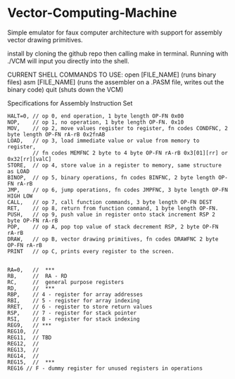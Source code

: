 # Vector-Computing-Machine
Simple emulator for faux computer architecture with support 
for assembly vector drawing primitives.

install by cloning the github repo then calling make in terminal.
Running with ./VCM will input you directly into the shell.

CURRENT SHELL COMMANDS TO USE:
open [FILE_NAME] (runs binary files)
asm [FILE_NAME] (runs the assembler on a .PASM file, writes out the binary code)
quit (shuts down the VCM)

Specifications for Assembly Instruction Set

	HALT=0,	// op 0, end operation, 1 byte length OP-FN 0x00
	NOP,	// op 1, no operation, 1 byte length OP-FN. 0x10
	MOV,	// op 2, move values register to register, fn codes CONDFNC, 2 byte length OP-FN rA-rB 0x2fnAB
	LOAD,	// op 3, load immediate value or value from memory to register, 
			// fn codes MEMFNC 2 byte to 4 byte OP-FN rA-rB 0x3[01][rr] or 0x32[rr][valC]
	STORE,	// op 4, store value in a register to memory, same structure as LOAD
	BINOP,	// op 5, binary operations, fn codes BINFNC, 2 byte length OP-FN rA-rB
	JMP,	// op 6, jump operations, fn codes JMPFNC, 3 byte length OP-FN HIGH LOW
	CALL,	// op 7, call function commands, 3 byte length OP-FN DEST
	RET,	// op 8, return from function command, 1 byte length OP-FN.
	PUSH,	// op 9, push value in register onto stack increment RSP 2 byte OP-FN rA-rB
	POP,	// op A, pop top value of stack decrement RSP, 2 byte OP-FN rA-rB
	DRAW,	// op B, vector drawing primitives, fn codes DRAWFNC 2 byte OP-FN rA-rB
	PRINT	// op C, prints every register to the screen.

	
	RA=0,	//  ***
	RB,		//	RA - RD 
	RC,		//	general purpose registers
	RD,		// 	***
	RBP,	// 4 - register for array addresses
	RBI,	// 5 - register for array indexing
	RRET,	// 6 - register to store return values
	RSP,	// 7 - register for stack pointer
	RSI,	// 8 - register for stack indexing
	REG9,	// ***
	REG10,	//
	REG11,	// TBD
	REG12,	//
	REG13,	//
	REG14,	//
	REG15,	//	***
	REG16 // F - dummy register for unused registers in operations
